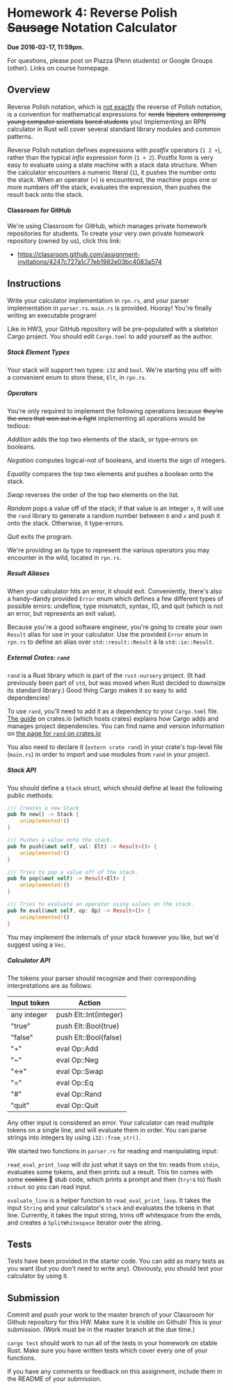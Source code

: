 # Homework 4: Reverse Polish ~~Sausage~~ Notation Calculator

**Due 2016-02-17, 11:59pm.**

For questions, please post on Piazza (Penn students) or Google Groups (other).
Links on course homepage.

## Overview

Reverse Polish notation, which is [not exactly][rpn] the reverse of Polish
notation, is a convention for mathematical expressions for ~~nerds~~
~~hipsters~~ ~~enterprising young computer scientists~~ ~~bored students~~ you!
Implementing an RPN calculator in Rust will cover several standard library
modules and common patterns.

[rpn]: https://en.wikipedia.org/wiki/Reverse_Polish_notation#Explanation

Reverse Polish notation defines expressions with _postfix_ operators (`1 2 +`),
rather than the typical _infix_ expression form (`1 + 2`). Postfix form is very
easy to evaluate using a state machine with a stack data structure. When
the calculator encounters a numeric literal (`1`), it pushes the number onto the
stack. When an operator (`+`) is encountered, the machine pops one or more
numbers off the stack, evaluates the expression, then pushes the result back
onto the stack.

#### Classroom for GitHub

We're using Classroom for GitHub, which manages private homework repositories
for students. To create your very own private homework repository (owned by
us), click this link:
* https://classroom.github.com/assignment-invitations/4247c727a1c77eb1982e03bc4083a574

## Instructions

Write your calculator implementation in `rpn.rs`, and your parser
implementation in `parser.rs`. `main.rs` is provided. Hooray! You're finally
writing an executable program!

Like in HW3, your GitHub repository will be pre-populated with a skeleton Cargo
project. You should edit `Cargo.toml` to add yourself as the author.

##### Stack Element Types

Your stack will support two types: `i32` and `bool`. We're starting you off with
a convenient enum to store these, `Elt`, in `rpn.rs`.

##### Operators

You're only required to implement the following operations because ~~they're the
ones that won out in a fight~~ implementing all operations would be tedious:

_Addition_ adds the top two elements of the stack, or type-errors on booleans.

_Negation_ computes logical-not of booleans, and inverts the sign of integers.

_Equality_ compares the top two elements and pushes a boolean onto the stack.

_Swap_ reverses the order of the top two elements on the list.

_Random_ pops a value off of the stack; if that value is an integer `x`, it will
use the `rand` library to generate a random number between `0` and `x` and push
it onto the stack. Otherwise, it type-errors.

_Quit_ exits the program.

We're providing an `Op` type to represent the various operators you may
encounter in the wild, located in `rpn.rs`.

##### Result Aliases

When your calculator hits an error, it should exit. Conveniently, there's also a
handy-dandy provided `Error` enum which defines a few different types of
possible errors: undeflow, type mismatch, syntax, IO, and quit (which is not an
error, but represents an exit value).

Because you're a good software engineer, you're going to create your own
`Result` alias for use in your calculator. Use the provided `Error` enum in
`rpn.rs` to define an alias over `std::result::Result` à la `std::io::Result`.

##### External Crates: `rand`

`rand` is a Rust library which is part of the `rust-nursery` project. (It had
previously been part of `std`, but was moved when Rust decided to downsize its
standard library.) Good thing Cargo makes it so easy to add dependencies!

To use `rand`, you'll need to add it as a dependency to your `Cargo.toml` file.
[The guide][crates-guide] on crates.io (which hosts crates) explains how Cargo
adds and manages project dependencies.
You can find name and version information on [the page for `rand` on
crates.io](https://crates.io/crates/rand)

[crates-guide]: http://doc.crates.io/guide.html#adding-dependencies

You also need to declare it (`extern crate rand`) in your crate's
top-level file (`main.rs`) in order to import and use modules from `rand` in
your project.

##### Stack API

You should define a `Stack` struct, which should define at least the following
public methods:

```rust
/// Creates a new Stack
pub fn new() -> Stack {
    unimplemented!()
}

/// Pushes a value onto the stack.
pub fn push(&mut self, val: Elt) -> Result<()> {
    unimplemented!()
}

/// Tries to pop a value off of the stack.
pub fn pop(&mut self) -> Result<Elt> {
    unimplemented!()
}

/// Tries to evaluate an operator using values on the stack.
pub fn eval(&mut self, op: Op) -> Result<()> {
    unimplemented!()
}
```

You may implement the internals of your stack however you like, but we'd suggest
using a `Vec`.

##### Calculator API

The tokens your parser should recognize and their corresponding interpretations
are as follows:

| Input token | Action                 |
| ----------- | ---------------------- |
| any integer | push Elt::Int(integer) |
| "true"      | push Elt::Bool(true)   |
| "false"     | push Elt::Bool(false)  |
| "+"         | eval Op::Add           |
| "~"         | eval Op::Neg           |
| "<->"       | eval Op::Swap          |
| "="         | eval Op::Eq            |
| "#"         | eval Op::Rand          |
| "quit"      | eval Op::Quit          |

Any other input is considered an error. Your calculator can read multiple tokens
on a single line, and will evaluate them in order. You can parse strings into
integers by using `i32::from_str()`.

We started two functions in `parser.rs` for reading and manipulating input:

`read_eval_print_loop` will do just what it says on the tin: reads from `stdin`,
evaluates some tokens, and then prints out a result. This tin comes with some
~~cookies~~ 🍰 stub code, which prints a prompt and then (`try!`s to) flush
`stdout` so you can read input.

`evaluate_line` is a helper function to `read_eval_print_loop`. It takes the
input `String` and your calculator's `stack` and evaluates the tokens in that
line. Currently, it takes the input string, trims off whitespace from the ends,
and creates a `SplitWhitespace` iterator over the string.

## Tests

Tests have been provided in the starter code. You can add as many tests as you
want (but you don't need to write any). Obviously, you should test your
calculator by using it.

## Submission

Commit and push your work to the master branch of your Classroom for Github
repository for this HW. Make sure it is visible on Github! This is your
submission. (Work must be in the master branch at the due time.)

`cargo test` should work to run all of the tests in your homework on stable
Rust. Make sure you have written tests which cover every one of your functions.

If you have any comments or feedback on this assignment, include them in the
README of your submission.
